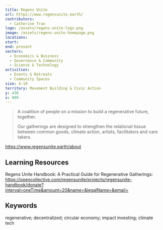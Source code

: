 ```yaml
---
title: Regens Unite
url: https://www.regensunite.earth/
contributors:
  - Catherine Tran
logo: /assets/regens-unite-logo.png
image: /assets/regens-unite-homepage.png
locations: 
start: 
end: present
sectors:
  - Economics & Business
  - Governance & Community
  - Science & Technology
activities:
  - Events & Retreats
  - Community Spaces
size: 4-10
territory: Movement Building & Civic Action
y: 438
x: 809
---
```

> A coalition of people on a mission to build a regenerative future, together.
> 
> Our gatherings are designed to strengthen the relational tissue between common goods, climate action, artists, facilitators and care takers.

https://www.regensunite.earth/about 

## Learning Resources

Regens Unite Handbook: A Practical Guide for Regenerative Gatherings: https://opencollective.com/regensunite/projects/regensunite-handbook/donate?interval=oneTime&amount=20&name=&legalName=&email= 

## Keywords

regenerative; decentralized; circular economy; impact investing; climate tech
